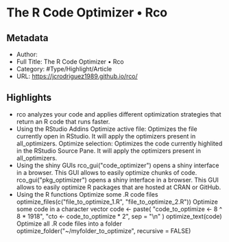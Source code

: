 # The R Code Optimizer • Rco

## Metadata

* Author: 
* Full Title: The R Code Optimizer • Rco
* Category: #Type/Highlight/Article
* URL: https://jcrodriguez1989.github.io/rco/

## Highlights

* rco analyzes your code and applies different optimization strategies that return an R code that runs faster.
* Using the RStudio Addins
  Optimize active file: Optimizes the file currently open in RStudio. It will apply the optimizers present in all_optimizers.
  Optimize selection: Optimizes the code currently highlited in the RStudio Source Pane. It will apply the optimizers present in all_optimizers.
* Using the shiny GUIs
  rco_gui("code_optimizer") opens a shiny interface in a browser. This GUI allows to easily optimize chunks of code.
  rco_gui("pkg_optimizer") opens a shiny interface in a browser. This GUI allows to easily optimize R packages that are hosted at CRAN or GitHub.
* Using the R functions
  Optimize some .R code files
  optimize_files(c("file_to_optimize_1.R", "file_to_optimize_2.R"))
  Optimize some code in a character vector
  code \<- paste(
  "code_to_optimize \<- 8 ^ 8 * 1918",
  "cto \<- code_to_optimize * 2",
  sep = "\n"
  )
  optimize_text(code)
  Optimize all .R code files into a folder
  optimize_folder("~/myfolder_to_optimize", recursive = FALSE)

